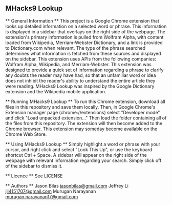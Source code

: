 ## MHacks9 Lookup

** General Information **
This project is a Google Chrome extension that looks up detailed information on a selected word or phrase. This information is displayed 
in a sidebar that overlays on the right side of the webpage. The extension's primary information is pulled from Wolfram Alpha, with 
content loaded from Wikipedia, Merriam-Webster Dictionary, and a link is provided to Dictionary.com when relevant. The type of the phrase 
searched determines what information is fetched from these sources and displayed on the sidebar. This extension uses APIs from the 
following companies: Wolfram Alpha, Wikipedia, and Merriam-Webster. This extension was designed to provide a quick set of information 
regarding a phrase to clarify any doubts the reader may have had, so that an unfamiliar word or idea does not inhibit the reader's ability 
to understand the entire article they were reading. MHacks9 Lookup was inspired by the Google Dictionary extension and the Wikipedia 
mobile application. 

** Running MHacks9 Lookup **
To run this Chrome extension, download all files in this repository and save them locally. Then, in Google Chrome's Extension manager 
page (chrome://extensions) select "Developer mode" and click "Load unpacked extension..." Then load the folder containing all of the files 
from this repository. The extension will then become added to the Chrome browser. This extension may someday become available on the 
Chrome Web Store. 

** Using MHacks9 Lookup **
Simply highlight a word or phrase with your cursor, and right click and select "Look This Up", or use the keyboard shortcut Ctrl + Space. 
A sidebar will appear on the right side of the webpage with relevant information regarding your search. Simply click off of the sidebar to 
dismiss it. 

** Licence **
See LICENSE

** Authors **
Jason Bilas <jasonbilas@gmail.com>
Jeffrey Li <jli4151707@gmail.com>
Murugan Narayanan <murugan.narayanan17@gmail.com>
